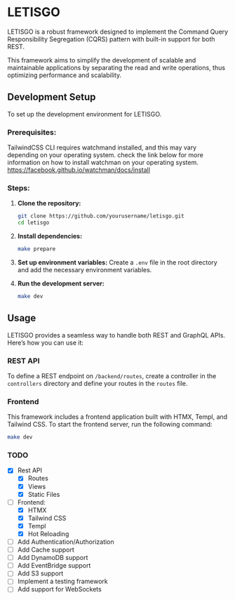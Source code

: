 # LETISGO

LETISGO is a robust framework designed to implement the Command Query Responsibility Segregation (CQRS)
pattern with built-in support for both REST.

This framework aims to simplify the development of scalable and maintainable applications
by separating the read and write operations, thus optimizing performance and scalability.

## Development Setup

To set up the development environment for LETISGO.

### Prerequisites:

TailwindCSS CLI requires watchmand installed, and this may vary depending on your operating system.
check the link below for more information on how to install watchman on your operating system.
https://facebook.github.io/watchman/docs/install

### Steps:

1. **Clone the repository:**
   ```sh
   git clone https://github.com/yourusername/letisgo.git
   cd letisgo
   ```

2. **Install dependencies:**
   ```sh
   make prepare
   ```

3. **Set up environment variables:**
   Create a `.env` file in the root directory and add the necessary environment variables.

4. **Run the development server:**
   ```sh
   make dev
   ```

## Usage

LETISGO provides a seamless way to handle both REST and GraphQL APIs. Here’s how you can use it:

### REST API

To define a REST endpoint on `/backend/routes`,
create a controller in the `controllers` directory
and define your routes in the `routes` file.

### Frontend

This framework includes a frontend application built with HTMX, Templ, and Tailwind CSS.
To start the frontend server, run the following command:

```sh
make dev
```

### TODO

- [x] Rest API
    - [x] Routes
    - [x] Views
    - [x] Static Files
- [ ] Frontend:
    - [x] HTMX
    - [x] Tailwind CSS
    - [x] Templ
    - [x] Hot Reloading
- [ ] Add Authentication/Authorization
- [ ] Add Cache support
- [ ] Add DynamoDB support
- [ ] Add EventBridge support
- [ ] Add S3 support
- [ ] Implement a testing framework
- [ ] Add support for WebSockets
